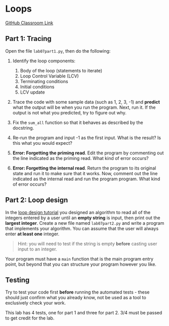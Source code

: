 # Loops
[GitHub Classroom Link](https://classroom.github.com/a/35L98xVx)

## Part 1: Tracing
Open the file `lab07part1.py`, then do the following:

1. Identify the loop components:
   1. Body of the loop (statements to iterate)
   2. Loop Control Variable (LCV)
   3. Terminating conditions
   4. Initial conditions
   5. LCV update

2. Trace the code  with some sample data (such as 1, 2, 3, -1) and **predict** what the output will be when you run the program. Next, run it. If the output is not what you predicted, try to figure out why.

4. Fix the `sum_all` function so that it behaves as described by the docstring.

5. Re-run the program and input -1 as the first input. What is the result? Is this what you would expect?

6. **Error: Forgetting the priming read**. Edit the program by commenting out the line indicated as the priming read. What kind of error occurs?

7. **Error: Forgetting the internal read**. Return the program to its original state and run it to make sure that it works. Now, comment out the line indicated as the internal read and run the program program. What kind of error occurs?

## Part 2: Loop design
In the [loop design tutorial](https://github.com/MRU-W23-CS1/instructions/blob/main/tutorials/07-loop-design.md) you designed an algorithm to read all of the integers entered by a user until an **empty string** is input, then print out the **largest integer**. Create a new file named `lab07part2.py` and write a program that implements your algorithm. You can assume that the user will always enter **at least one** integer.

> Hint: you will need to test if the string is empty **before** casting user input to an integer.

Your program must have a `main` function that is the main program entry point, but beyond that you can structure your program however you like.

## Testing
Try to test your code first **before** running the automated tests - these should just confirm what you already know, not be used as a tool to exclusively check your work.

This lab has 4 tests, one for part 1 and three for part 2. 3/4 must be passed to get credit for the lab.